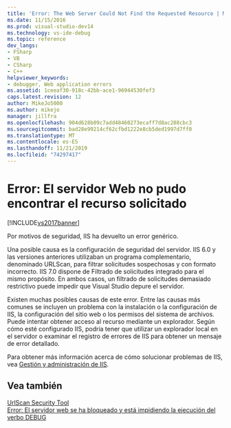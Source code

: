 ```yaml
---
title: 'Error: The Web Server Could Not Find the Requested Resource | Microsoft Docs'
ms.date: 11/15/2016
ms.prod: visual-studio-dev14
ms.technology: vs-ide-debug
ms.topic: reference
dev_langs:
- FSharp
- VB
- CSharp
- C++
helpviewer_keywords:
- debugger, Web application errors
ms.assetid: 1ceeaf30-918c-42bb-ace1-96944530fef3
caps.latest.revision: 12
author: MikeJo5000
ms.author: mikejo
manager: jillfra
ms.openlocfilehash: 904d628b09c7add48460273ecaff7d8ac288cbc3
ms.sourcegitcommit: bad28e99214cf62cfbd1222e8cb5ded1997d7ff0
ms.translationtype: MT
ms.contentlocale: es-ES
ms.lasthandoff: 11/21/2019
ms.locfileid: "74297417"
---
```

# <a name="error-the-web-server-could-not-find-the-requested-resource"></a>Error: El servidor Web no pudo encontrar el recurso solicitado
[!INCLUDE[vs2017banner](../includes/vs2017banner.md)]

Por motivos de seguridad, IIS ha devuelto un error genérico.  
  
 Una posible causa es la configuración de seguridad del servidor. IIS 6.0 y las versiones anteriores utilizaban un programa complementario, denominado URLScan, para filtrar solicitudes sospechosas y con formato incorrecto. IIS 7.0 dispone de Filtrado de solicitudes integrado para el mismo propósito. En ambos casos, un filtrado de solicitudes demasiado restrictivo puede impedir que Visual Studio depure el servidor.  
  
 Existen muchas posibles causas de este error. Entre las causas más comunes se incluyen un problema con la instalación o la configuración de IIS, la configuración del sitio web o los permisos del sistema de archivos. Puede intentar obtener acceso al recurso mediante un explorador. Según cómo esté configurado IIS, podría tener que utilizar un explorador local en el servidor o examinar el registro de errores de IIS para obtener un mensaje de error detallado.  
  
 Para obtener más información acerca de cómo solucionar problemas de IIS, vea [Gestión y administración de IIS](https://go.microsoft.com/fwlink/?LinkId=255872).  
  
## <a name="see-also"></a>Vea también  
 [UrlScan Security Tool](/iis/extensions/working-with-urlscan/urlscan-3-reference)   
 [Error: El servidor web se ha bloqueado y está impidiendo la ejecución del verbo DEBUG](../debugger/error-the-web-server-has-been-locked-down-and-is-blocking-the-debug-verb.md)
